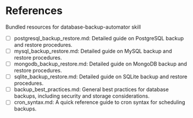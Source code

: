 # References

Bundled resources for database-backup-automator skill

- [ ] postgresql_backup_restore.md: Detailed guide on PostgreSQL backup and restore procedures.
- [ ] mysql_backup_restore.md: Detailed guide on MySQL backup and restore procedures.
- [ ] mongodb_backup_restore.md: Detailed guide on MongoDB backup and restore procedures.
- [ ] sqlite_backup_restore.md: Detailed guide on SQLite backup and restore procedures.
- [ ] backup_best_practices.md: General best practices for database backups, including security and storage considerations.
- [ ] cron_syntax.md: A quick reference guide to cron syntax for scheduling backups.
